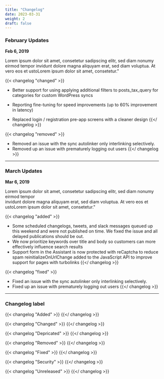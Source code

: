 ```yaml
---
title: "Changelog"
date: 2023-03-31
weight: 2
draft: false
---
```


### February Updates

**Feb 6, 2019**

Lorem ipsum dolor sit amet, consetetur sadipscing elitr, sed diam nonumy eirmod tempor invidunt dolore magna aliquyam erat, sed diam voluptua. At vero eos et ustoLorem ipsum dolor sit amet, consetetur."

{{< changelog "changed" >}}

- Better support for using applying additional filters to posts_tax_query for categories for custom WordPress syncs

- Reporting fine-tuning for speed improvements (up to 60% improvement in latency)

- Replaced login / registration pre-app screens with a cleaner design
  {{</ changelog >}}

{{< changelog "removed" >}}

- Removed an issue with the sync autolinker only interlinking selectively.
- Removed up an issue with prematurely logging out users
  {{</ changelog >}}

<hr>

### March Updates

**Mar 6, 2019**

Lorem ipsum dolor sit amet, consetetur sadipscing elitr, sed diam nonumy eirmod tempor <br> invidunt dolore magna aliquyam erat, sed diam voluptua. At vero eos et ustoLorem ipsum dolor sit amet, consetetur."

{{< changelog "added" >}}

- Some scheduled changelogs, tweets, and slack messages queued up this weekend and were not published on time. We fixed the issue and all delayed publications should be out.
- We now prioritize keywords over title and body so customers can more effectively influence search results
- Support form in the Assistant is now protected with reCaptcha to reduce spam reinitializeOnUrlChange added to the JavaScript API to improve support for pages with turbolinks
  {{</ changelog >}}

{{< changelog "fixed" >}}

- Fixed an issue with the sync autolinker only interlinking selectively.
- Fixed up an issue with prematurely logging out users
  {{</ changelog >}}

<hr>

### Changelog label

{{< changelog "Added" >}}
{{</ changelog >}}

{{< changelog "Changed" >}}
{{</ changelog >}}

{{< changelog "Depricated" >}}
{{</ changelog >}}

{{< changelog "Removed" >}}
{{</ changelog >}}

{{< changelog "Fixed" >}}
{{</ changelog >}}

{{< changelog "Security" >}}
{{</ changelog >}}

{{< changelog "Unreleased" >}}
{{</ changelog >}}
